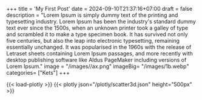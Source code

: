 +++
title = 'My First Post'
date = 2024-09-10T21:37:16+07:00
draft = false
description = "Lorem Ipsum is simply dummy text of the printing and typesetting industry. Lorem Ipsum has been the industry's standard dummy text ever since the 1500s, when an unknown printer took a galley of type and scrambled it to make a type specimen book. It has survived not only five centuries, but also the leap into electronic typesetting, remaining essentially unchanged. It was popularised in the 1960s with the release of Letraset sheets containing Lorem Ipsum passages, and more recently with desktop publishing software like Aldus PageMaker including versions of Lorem Ipsum."
image = "/images//ax.png"
imageBig= "/images/1b.webp"
categories= ["Kets"]
+++

{{< load-plotly >}}
{{< plotly json="/plotly/scatter3d.json" height="500px" >}}

